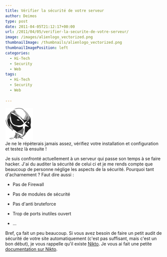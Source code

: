 ```yaml
---
title: Vérifier la sécurité de votre serveur
author: Deimos
type: post
date: 2011-04-05T21:12:17+00:00
url: /2011/04/05/verifier-la-securite-de-votre-serveur/
image: /images/alienlogo_vectorized.png  
thumbnailImage: /thumbnails/alienlogo_vectorized.png
thumbnailImagePosition: left
categories:
  - Hi-Tech
  - Security
  - Web
tags:
  - Hi-Tech
  - Security
  - Web

---
```

![alienlogo_vectorized](/images/alienlogo_vectorized.png)  
Je ne le répèterais jamais assez, vérifiez votre installation et configuration et testez là ensuite !

Je suis confronté actuellement à un serveur qui passe son temps à se faire hacker. J'ai du auditer la sécurité de celui ci et je me rends compte que beaucoup de personne néglige les aspects de la sécurité. Pourquoi tant d'acharnement ? Faut dire aussi :
  
* Pas de Firewall
  
* Pas de modules de sécurité
  
* Pas d'anti bruteforce
  
* Trop de ports inutiles ouvert
  
* ...
  
Bref, ça fait un peu beaucoup. Si vous avez besoin de faire un petit audit de sécurité de votre site automatiquement (c'est pas suffisant, mais c'est un bon début), je vous rappelle qu'il existe [Nikto][1]. Je vous ai fait une petite [documentation sur Nikto][2].

 [1]: http://cirt.net/nikto2
 [2]: http://wiki.deimos.fr/V%C3%A9rifier_la_s%C3%A9curit%C3%A9_de_son_site_web_avec_Nikto